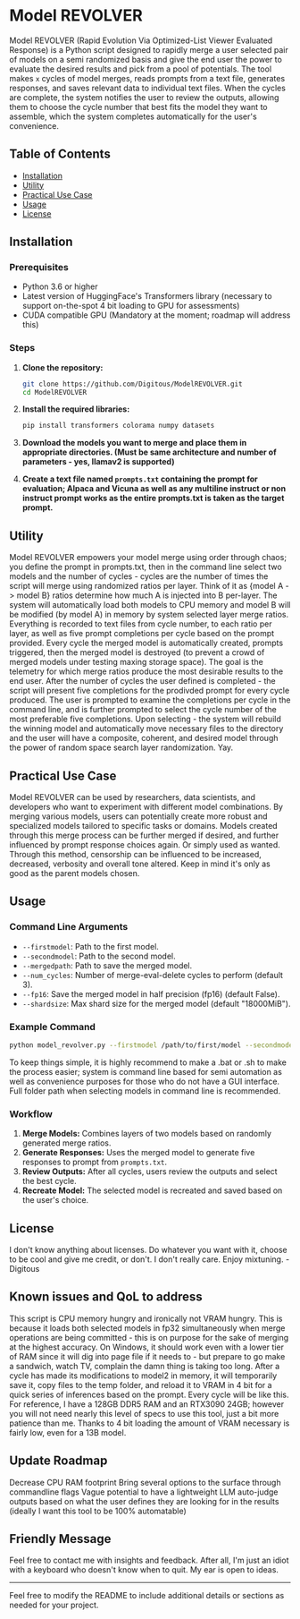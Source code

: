 # Model REVOLVER

Model REVOLVER (Rapid Evolution Via Optimized-List Viewer Evaluated Response) is a Python script designed to rapidly merge a user selected pair of models on a semi randomized basis and give the end user the power to evaluate the desired results and pick from a pool of potentials. The tool makes `x` cycles of model merges, reads prompts from a text file, generates responses, and saves relevant data to individual text files. When the cycles are complete, the system notifies the user to review the outputs, allowing them to choose the cycle number that best fits the model they want to assemble, which the system completes automatically for the user's convenience.

## Table of Contents

- [Installation](#installation)
- [Utility](#utility)
- [Practical Use Case](#practical-use-case)
- [Usage](#usage)
- [License](#license)

## Installation

### Prerequisites

- Python 3.6 or higher
- Latest version of HuggingFace's Transformers library (necessary to support on-the-spot 4 bit loading to GPU for assessments)
- CUDA compatible GPU (Mandatory at the moment; roadmap will address this)

### Steps

1. **Clone the repository:**

   ```bash
   git clone https://github.com/Digitous/ModelREVOLVER.git
   cd ModelREVOLVER
   ```

2. **Install the required libraries:**

   ```bash
   pip install transformers colorama numpy datasets
   ```

3. **Download the models you want to merge and place them in appropriate directories. (Must be same architecture and number of parameters - yes, llamav2 is supported)**

4. **Create a text file named `prompts.txt` containing the prompt for evaluation; Alpaca and Vicuna as well as any multiline instruct or non instruct prompt works as the entire prompts.txt is taken as the target prompt.**

## Utility

Model REVOLVER empowers your model merge using order through chaos; you define the prompt in prompts.txt, then in the command line select two models and the number of cycles - cycles are the number of times the script will merge using randomized ratios per layer. Think of it as {model A -> model B} ratios determine how much A is injected into B per-layer. The system will automatically load both models to CPU memory and model B will be modified (by model A) in memory by system selected layer merge ratios. Everything is recorded to text files from cycle number, to each ratio per layer, as well as five prompt completions per cycle based on the prompt provided. Every cycle the merged model is automatically created, prompts triggered, then the merged model is destroyed (to prevent a crowd of merged models under testing maxing storage space). The goal is the telemetry for which merge ratios produce the most desirable results to the end user. After the number of cycles the user defined is completed - the script will present five completions for the prodivded prompt for every cycle produced. The user is prompted to examine the completions per cycle in the command line, and is further prompted to select the cycle number of the most preferable five completions. Upon selecting - the system will rebuild the winning model and automatically move necessary files to the directory and the user will have a composite, coherent, and desired model through the power of random space search layer randomization. Yay.

## Practical Use Case

Model REVOLVER can be used by researchers, data scientists, and developers who want to experiment with different model combinations. By merging various models, users can potentially create more robust and specialized models tailored to specific tasks or domains. Models created through this merge process can be further merged if desired, and further influenced by prompt response choices again. Or simply used as wanted. Through this method, censorship can be influenced to be increased, decreased, verbosity and overall tone altered. Keep in mind it's only as good as the parent models chosen.

## Usage

### Command Line Arguments

- `--firstmodel`: Path to the first model.
- `--secondmodel`: Path to the second model.
- `--mergedpath`: Path to save the merged model.
- `--num_cycles`: Number of merge-eval-delete cycles to perform (default 3).
- `--fp16`: Save the merged model in half precision (fp16) (default False).
- `--shardsize`: Max shard size for the merged model (default "18000MiB").

### Example Command

```bash
python model_revolver.py --firstmodel /path/to/first/model --secondmodel /path/to/second/model --mergedpath /path/to/save/merged/model --cycles 10
```
To keep things simple, it is highly recommend to make a .bat or .sh to make the process easier; system is command line based for semi automation as well as convenience purposes for those who do not have a GUI interface. Full folder path when selecting models in command line is recommended.

### Workflow

1. **Merge Models:** Combines layers of two models based on randomly generated merge ratios.
2. **Generate Responses:** Uses the merged model to generate five responses to prompt from `prompts.txt`.
3. **Review Outputs:** After all cycles, users review the outputs and select the best cycle.
4. **Recreate Model:** The selected model is recreated and saved based on the user's choice.

## License

I don't know anything about licenses. Do whatever you want with it, choose to be cool and give me credit, or don't. I don't really care. Enjoy mixtuning. -Digitous

## Known issues and QoL to address

This script is CPU memory hungry and ironically not VRAM hungry. This is because it loads both selected models in fp32 simultaneously when merge operations are being committed - this is on purpose for the sake of merging at the highest accuracy. On Windows, it should work even with a lower tier of RAM since it will dig into page file if it needs to - but prepare to go make a sandwich, watch TV, complain the damn thing is taking too long. After a cycle has made its modifications to model2 in memory, it will temporarily save it, copy files to the temp folder, and reload it to VRAM in 4 bit for a quick series of inferences based on the prompt. Every cycle will be like this. For reference, I have a 128GB DDR5 RAM and an RTX3090 24GB; however you will not need nearly this level of specs to use this tool, just a bit more patience than me. Thanks to 4 bit loading the amount of VRAM necessary is fairly low, even for a 13B model.

## Update Roadmap

Decrease CPU RAM footprint
Bring several options to the surface through commandline flags
Vague potential to have a lightweight LLM auto-judge outputs based on what the user defines they are looking for in the results (ideally I want this tool to be 100% automatable)

## Friendly Message

Feel free to contact me with insights and feedback. After all, I'm just an idiot with a keyboard who doesn't know when to quit. My ear is open to ideas.

---

Feel free to modify the README to include additional details or sections as needed for your project.
